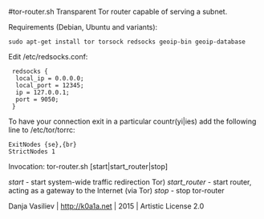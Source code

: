 #tor-router.sh
Transparent Tor router capable of serving a subnet.

Requirements (Debian, Ubuntu and variants):

```sudo apt-get install tor torsock redsocks geoip-bin geoip-database```

Edit /etc/redsocks.conf:
```
 redsocks {
  local_ip = 0.0.0.0;
  local_port = 12345;
  ip = 127.0.0.1;
  port = 9050;
 } 
 ```
 
To have your connection exit in a particular countr(yi|ies) add the following line to /etc/tor/torrc:
 
 ```
 ExitNodes {se},{br}
 StrictNodes 1
 ```
 
Invocation: tor-router.sh [start|start_router|stop]

*start* - start system-wide traffic redirection Tor)
*start_router* - start router, acting as a gateway to the Internet (via Tor)
*stop* - stop tor-router


Danja Vasiliev | http://k0a1a.net |  2015 | Artistic License 2.0
